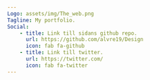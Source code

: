 ```yaml
---
Logo: assets/img/The_web.png
Tagline: My portfolio.
Social:
    - title: Link till sidans github repo.
      url: https://github.com/alvre19/Design
      icon: fab fa-github
    - title: Link till twitter.
      url: https://twitter.com/
      icon: fab fa-twitter
---
```

